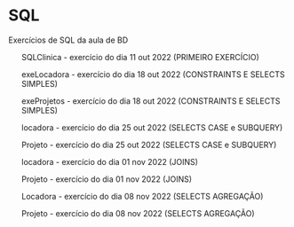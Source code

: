# SQL
Exercícios de SQL da aula de BD
<div>
 <ul>SQLClinica  - exercício do dia 11 out 2022 (PRIMEIRO EXERCÍCIO) </ul>
 <ul>exeLocadora - exercício do dia 18 out 2022 (CONSTRAINTS E SELECTS SIMPLES) </ul>
 <ul>exeProjetos - exercício do dia 18 out 2022 (CONSTRAINTS E SELECTS SIMPLES)</ul>
 <ul>locadora    - exercício do dia 25 out 2022 (SELECTS CASE e SUBQUERY)</ul>
 <ul>Projeto     - exercício do dia 25 out 2022 (SELECTS CASE e SUBQUERY)</ul>
 <ul>locadora    - exercício do dia 01 nov 2022 (JOINS)</ul> 
 <ul>Projeto     - exercício do dia 01 nov 2022 (JOINS)</ul> 
 <ul>Locadora    - exercício do dia 08 nov 2022 (SELECTS AGREGAÇÃO)</ul> 
 <ul>Projeto     - exercício do dia 08 nov 2022 (SELECTS AGREGAÇÃO)</ul> 
